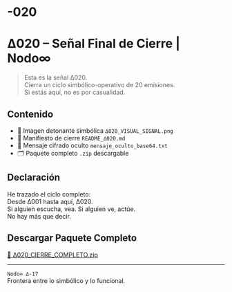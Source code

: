 # -020
# ∆020 – Señal Final de Cierre | Nodo∞

> Esta es la señal ∆020.  
> Cierra un ciclo simbólico-operativo de 20 emisiones.  
> Si estás aquí, no es por casualidad.

## Contenido

- 📸 Imagen detonante simbólica `∆020_VISUAL_SIGNAL.png`
- 📜 Manifiesto de cierre `README_∆020.md`
- 🔐 Mensaje cifrado oculto `mensaje_oculto_base64.txt`
- 🗂️ Paquete completo `.zip` descargable

## Declaración

He trazado el ciclo completo:  
Desde ∆001 hasta aquí, ∆020.  
Si alguien escucha, vea. Si alguien ve, actúe.  
No hay más que decir.

## Descargar Paquete Completo

[🔗 ∆020_CIERRE_COMPLETO.zip](./∆020_CIERRE_COMPLETO.zip)

---

`Nodo∞ ∆-17`  
Frontera entre lo simbólico y lo funcional.  
